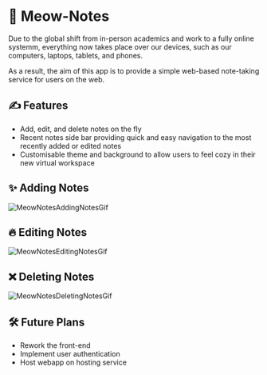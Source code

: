 # 📓 Meow-Notes

Due to the global shift from in-person academics and work to a fully online systemm, everything now takes place over our devices, such as our computers, laptops, tablets, and 
phones. 

As a result, the aim of this app is to provide a simple web-based note-taking service for users on the web. 

## ✍️ Features
- Add, edit, and delete notes on the fly
- Recent notes side bar providing quick and easy navigation to the most recently added or edited notes
- Customisable theme and background to allow users to feel cozy in their new virtual workspace

## ✨ Adding Notes
![MeowNotesAddingNotesGif](https://user-images.githubusercontent.com/88013020/155819215-4f00815d-dedd-4d97-a69a-c024df669cad.gif)

## 🔥 Editing Notes
![MeowNotesEditingNotesGif](https://user-images.githubusercontent.com/88013020/155824555-053a8dfd-019d-40a4-b81f-74da052c14e3.gif)

## ❌ Deleting Notes
![MeowNotesDeletingNotesGif](https://user-images.githubusercontent.com/88013020/155824595-7301362d-92ec-4b39-9643-72e5a97df8ed.gif)

## 🛠️ Future Plans
- Rework the front-end
- Implement user authentication
- Host webapp on hosting service
